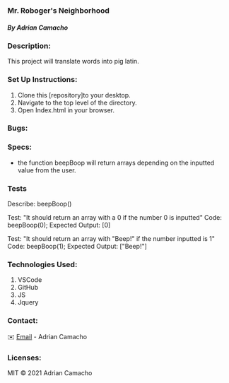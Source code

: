 ### Mr. Roboger's Neighborhood

##### By Adrian Camacho


### Description:

This project will translate words into pig latin. 

### Set Up Instructions:

1. Clone this [repository]to your desktop.
2. Navigate to the top level of the directory.
3. Open Index.html in your browser.

### Bugs:

### Specs:

* the function beepBoop will return arrays depending on the inputted value from the user.




### Tests
Describe: beepBoop()

Test: "It should return an array with a 0 if the number 0 is inputted"
Code: beepBoop(0);
Expected Output: [0]

Test: "It should return an array with "Beep!" if the number inputted is 1"
Code: beepBoop(1);
Expected Output: ["Beep!"]


### Technologies Used:

1. VSCode
2. GitHub
3. JS
4. Jquery

### Contact:
✉️ [Email](adriancamacho18@gmail.com) - Adrian Camacho

### Licenses:

MIT &copy; 2021 Adrian Camacho